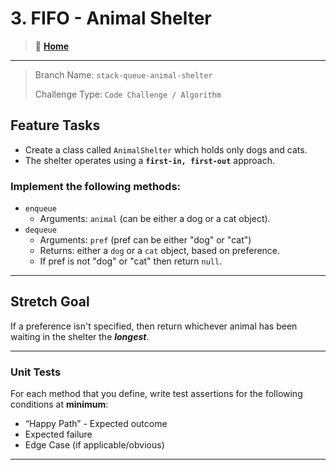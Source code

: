 # 3. FIFO - Animal Shelter

> 🏡 **[**Home**](../../README.md)**

---

> Branch Name: `stack-queue-animal-shelter`
>
> Challenge Type: `Code Challenge / Algorithm`

## Feature Tasks

- Create a class called `AnimalShelter` which holds only dogs and cats.
- The shelter operates using a **`first-in, first-out`** approach.

### Implement the following methods:

- `enqueue`
  - Arguments: `animal` (can be either a dog or a cat object).
- `dequeue`
  - Arguments: `pref` (pref can be either "dog" or "cat")
  - Returns: either a `dog` or a `cat` object, based on preference.
  - If pref is not "dog" or "cat" then return `null`.

---

## Stretch Goal

If a preference isn't specified, then return whichever animal has been waiting in the shelter the ***longest***.

---

### Unit Tests

For each method that you define, write test assertions for the following conditions at **minimum**:

- “Happy Path” - Expected outcome
- Expected failure
- Edge Case (if applicable/obvious)

---
